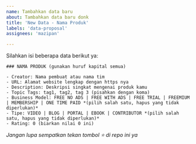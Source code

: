 ```yaml
---
name: Tambahkan data baru
about: Tambahkan data baru donk
title: 'New Data - Nama Produk'
labels: 'data-proposal'
assignees: 'mazipan'

---
```


Silahkan isi beberapa data berikut ya:

```
### NAMA PRODUK (gunakan huruf kapital semua)

- Creator: Nama pembuat atau nama tim
- URL: Alamat website lengkap dengan https nya
- Description: Deskripsi singkat mengenai produk kamu
- Topic Tags: tag1, tag2, tag 3 (pisahkan dengan koma)
- Business Model: FREE NO ADS | FREE WITH ADS | FREE TRIAL | FREEMIUM | MEMBERSHIP | ONE TIME PAID *(pilih salah satu, hapus yang tidak diperlukan)*
- Tipe: VIDEO | BLOG | PORTAL | EBOOK | CONTRIBUTOR *(pilih salah satu, hapus yang tidak diperlukan)*
- Rating: 0 (biarkan nilai 0 ini)
```

*Jangan lupa sempatkan tekan tombol ⭐ di repo ini ya*
